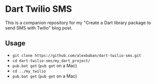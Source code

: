 # Dart Twilio SMS

This is a companion repository for my "Create a Dart library package to send SMS with Twilio"
 blog post.

 ## Usage
  - `git clone https://github.com/alexbaban/dart-twilio-sms.git`
  - `cd dart-twilio-sms/my_dart_project/`
  - `pub.bat get` (`pub get` on a Mac)
  - `cd ../my_twilio`
  - `pub.bat get` (`pub get` on a Mac)
